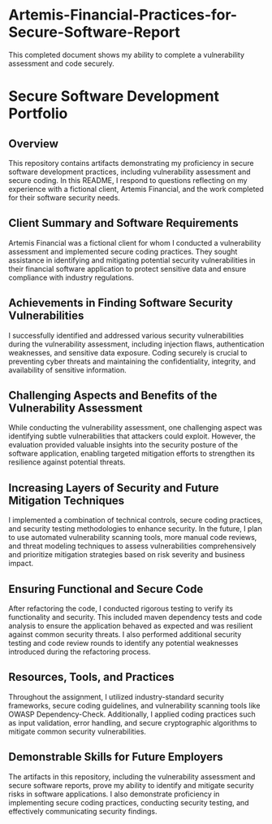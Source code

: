 # Artemis-Financial-Practices-for-Secure-Software-Report
This completed document shows my ability to complete a vulnerability assessment and code securely.

# Secure Software Development Portfolio

## Overview

This repository contains artifacts demonstrating my proficiency in secure software development practices, including vulnerability assessment and secure coding. In this README, I respond to questions reflecting on my experience with a fictional client, Artemis Financial, and the work completed for their software security needs.

## Client Summary and Software Requirements

Artemis Financial was a fictional client for whom I conducted a vulnerability assessment and implemented secure coding practices. They sought assistance in identifying and mitigating potential security vulnerabilities in their financial software application to protect sensitive data and ensure compliance with industry regulations.

## Achievements in Finding Software Security Vulnerabilities

I successfully identified and addressed various security vulnerabilities during the vulnerability assessment, including injection flaws, authentication weaknesses, and sensitive data exposure. Coding securely is crucial to preventing cyber threats and maintaining the confidentiality, integrity, and availability of sensitive information.

## Challenging Aspects and Benefits of the Vulnerability Assessment

While conducting the vulnerability assessment, one challenging aspect was identifying subtle vulnerabilities that attackers could exploit. However, the evaluation provided valuable insights into the security posture of the software application, enabling targeted mitigation efforts to strengthen its resilience against potential threats.

## Increasing Layers of Security and Future Mitigation Techniques

I implemented a combination of technical controls, secure coding practices, and security testing methodologies to enhance security. In the future, I plan to use automated vulnerability scanning tools, more manual code reviews, and threat modeling techniques to assess vulnerabilities comprehensively and prioritize mitigation strategies based on risk severity and business impact.

## Ensuring Functional and Secure Code

After refactoring the code, I conducted rigorous testing to verify its functionality and security. This included maven dependency tests and code analysis to ensure the application behaved as expected and was resilient against common security threats. I also performed additional security testing and code review rounds to identify any potential weaknesses introduced during the refactoring process.

## Resources, Tools, and Practices

Throughout the assignment, I utilized industry-standard security frameworks, secure coding guidelines, and vulnerability scanning tools like OWASP Dependency-Check. Additionally, I applied coding practices such as input validation, error handling, and secure cryptographic algorithms to mitigate common security vulnerabilities.

## Demonstrable Skills for Future Employers

The artifacts in this repository, including the vulnerability assessment and secure software reports, prove my ability to identify and mitigate security risks in software applications. I also demonstrate proficiency in implementing secure coding practices, conducting security testing, and effectively communicating security findings.

